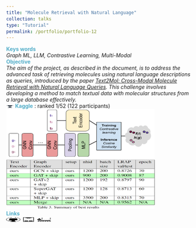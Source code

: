 ```yaml
---
title: "Molecule Retrieval with Natural Language"
collection: talks
type: "Tutorial"
permalink: /portfolio/portfolio-12
---
```


<span style="color:rgba(82,173,200,255)"> **Keys words** </span> \
*Graph ML, LLM, Contrastive Learning, Multi-Modal* \
<span style="color:rgba(82,173,200,255)">**Objective**</span> \
*The aim of the project, as described in the document, is to address the advanced task of retrieving molecules using natural language descriptions as queries, introduced by the paper [Text2Mol: Cross-Modal Molecule Retrieval with Natural Language Queries](https://aclanthology.org/2021.emnlp-main.47/). This challenge involves developing a method to match textual data with molecular structures from a large database effectively.*\
<img src='/images/cup.jpg' width='20.0' height='7.0'> <span style="color:rgba(82,173,200,255)"> **Kaggle** </span> : ranked 1/52 (122 participants)\
<img src='/images/altegrad/altegrad_im.png' width='400' height='133'> <img src='/images/altegrad/scores.png' width='400' height='133'> \
<span style="color:rgba(82,173,200,255)"> **Links** </span> \
[<img src="/images/GitHub.png" alt="GitHub" width="37.5" height="12.5" />](https://github.com/HugoRbrt/altegrad_project/tree/baptiste) [<img src="/images/report_icone.png" alt="Report" width="37.5" height="12.5" />](https://drive.google.com/file/d/1hSdDUQTgvrNfux0yOUAoQeRwecDhosOg/view?usp=drive_link) [<img src="/images/class_icone.png" alt="Report" width="37.5" height="12.5" />](https://www.master-mva.com/cours/cat-advanced-learning-for-text-and-graph-data-altegrad/)